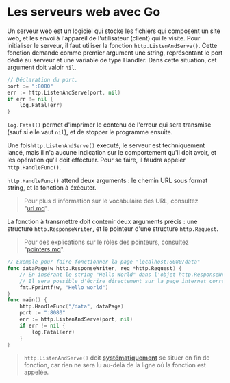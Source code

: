 # Les serveurs web avec Go
Un serveur web est un logiciel qui stocke les fichiers qui composent un site web, et les envoi à l'appareil de l'utilisateur (client) qui le visite.
Pour initialiser le serveur, il faut utiliser la fonction `http.ListenAndServe()`. Cette fonction demande comme premier argument une string, représentant le port dédié au serveur et une variable de type Handler. Dans cette situation, cet argument doit valoir `nil`.
```Go
// Déclaration du port.
port := ":8080"
err := http.ListenAndServe(port, nil)
if err != nil {
	log.Fatal(err)
}
```
`log.Fatal()` permet d'imprimer le contenu de l'erreur qui sera transmise (sauf si elle vaut `nil`), et de stopper le programme ensuite.

Une fois`http.ListenAndServe()` executé, le serveur est techniquement lancé, mais il n'a aucune indication sur le comportement qu'il doit avoir, et les opération qu'il doit effectuer. Pour se faire, il faudra appeler `http.HandleFunc()`.

`http.HandleFunc()` attend deux arguments : le chemin URL sous format string, et la fonction à éxécuter.
> Pour plus d'information sur le vocabulaire des URL, consultez "<a href="../url/url.md">url.md</a>".

La fonction à transmettre doit contenir deux arguments précis : une structure `http.ResponseWriter`,  et le pointeur d'une structure `http.Request`.
> Pour des explications sur le rôles des pointeurs, consultez "<a href="../pointers/pointers.md">pointers.md</a>".

```Go
// Exemple pour faire fonctionner la page "localhost:8080/data"
func dataPage(w http.ResponseWriter, req *http.Request) {
	// En insérant le string "Hello World" dans l'objet http.ResponseWriter, 
	// Il sera possible d'écrire directement sur la page internet correspondante.
	fmt.Fprintf(w, "Hello world")
}
func main() {
	http.HandleFunc("/data", dataPage)
	port := ":8080"
	err := http.ListenAndServe(port, nil)
	if err != nil {
		log.Fatal(err)
	}
}
```
> `http.ListenAndServe()` doit <ins>__systématiquement__</ins> se situer en fin de fonction, car rien ne sera lu au-delà de la ligne où la fonction est appelée.
